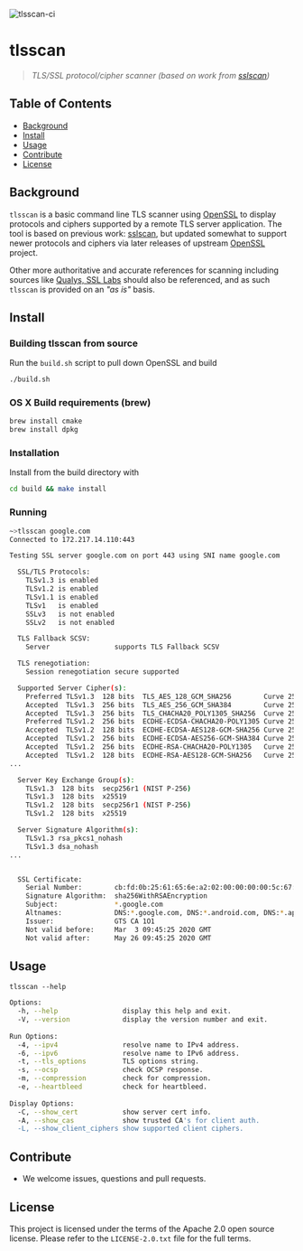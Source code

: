 ![tlsscan-ci](https://github.com/VerizonDigital/tlsscan/workflows/tlsscan-ci/badge.svg)

# tlsscan
> _TLS/SSL protocol/cipher scanner (based on work from [sslscan](https://github.com/rbsec/sslscan))_


## Table of Contents

- [Background](#background)
- [Install](#install)
- [Usage](#usage)
- [Contribute](#contribute)
- [License](#license)


## Background
`tlsscan` is a basic command line TLS scanner using [OpenSSL](https://www.openssl.org/) to display protocols and ciphers supported by a remote TLS server application.  The tool is based on previous work: [sslscan](https://github.com/rbsec/sslscan), but updated somewhat to support newer protocols and ciphers via later releases of upstream [OpenSSL](https://www.openssl.org/) project.

Other more authoritative and accurate references for scanning including sources like [Qualys, SSL Labs](https://www.ssllabs.com/ssltest/) should also be referenced, and as such `tlsscan` is provided on an _"as is"_ basis.


## Install

### Building tlsscan from source

Run the `build.sh` script to pull down OpenSSL and build
```sh
./build.sh
```

### OS X Build requirements (brew)
```bash
brew install cmake
brew install dpkg
```

### Installation
Install from the build directory with
```sh
cd build && make install
```

### Running

```sh
~>tlsscan google.com
Connected to 172.217.14.110:443

Testing SSL server google.com on port 443 using SNI name google.com

  SSL/TLS Protocols:
    TLSv1.3 is enabled
    TLSv1.2 is enabled
    TLSv1.1 is enabled
    TLSv1   is enabled
    SSLv3   is not enabled
    SSLv2   is not enabled

  TLS Fallback SCSV:
    Server                supports TLS Fallback SCSV

  TLS renegotiation:
    Session renegotiation secure supported

  Supported Server Cipher(s):
    Preferred TLSv1.3  128 bits  TLS_AES_128_GCM_SHA256        Curve 25519 DHE 253
    Accepted  TLSv1.3  256 bits  TLS_AES_256_GCM_SHA384        Curve 25519 DHE 253
    Accepted  TLSv1.3  256 bits  TLS_CHACHA20_POLY1305_SHA256  Curve 25519 DHE 253
    Preferred TLSv1.2  256 bits  ECDHE-ECDSA-CHACHA20-POLY1305 Curve 25519 DHE 253
    Accepted  TLSv1.2  128 bits  ECDHE-ECDSA-AES128-GCM-SHA256 Curve 25519 DHE 253
    Accepted  TLSv1.2  256 bits  ECDHE-ECDSA-AES256-GCM-SHA384 Curve 25519 DHE 253
    Accepted  TLSv1.2  256 bits  ECDHE-RSA-CHACHA20-POLY1305   Curve 25519 DHE 253
    Accepted  TLSv1.2  128 bits  ECDHE-RSA-AES128-GCM-SHA256   Curve 25519 DHE 253
...             

  Server Key Exchange Group(s):
    TLSv1.3  128 bits  secp256r1 (NIST P-256)
    TLSv1.3  128 bits  x25519
    TLSv1.2  128 bits  secp256r1 (NIST P-256)
    TLSv1.2  128 bits  x25519

  Server Signature Algorithm(s):
    TLSv1.3 rsa_pkcs1_nohash
    TLSv1.3 dsa_nohash
...


  SSL Certificate:
    Serial Number:        cb:fd:0b:25:61:65:6e:a2:02:00:00:00:00:5c:67:5c
    Signature Algorithm:  sha256WithRSAEncryption
    Subject:              *.google.com
    Altnames:             DNS:*.google.com, DNS:*.android.com, DNS:*.appengine.google.com, DNS:*.cloud.google.com, DNS:*.crowdsource.google.com, DNS:*.g.co, ...
    Issuer:               GTS CA 1O1
    Not valid before:     Mar  3 09:45:25 2020 GMT
    Not valid after:      May 26 09:45:25 2020 GMT
```


## Usage
`tlsscan --help`

```sh
Options:
  -h, --help                display this help and exit.
  -V, --version             display the version number and exit.
  
Run Options:
  -4, --ipv4                resolve name to IPv4 address.
  -6, --ipv6                resolve name to IPv6 address.
  -t, --tls_options         TLS options string.
  -s, --ocsp                check OCSP response.
  -m, --compression         check for compression.
  -e, --heartbleed          check for heartbleed.
  
Display Options:
  -C, --show_cert           show server cert info.
  -A, --show_cas            show trusted CA's for client auth.
  -L, --show_client_ciphers show supported client ciphers.

```

## Contribute

- We welcome issues, questions and pull requests.


## License

This project is licensed under the terms of the Apache 2.0 open source license. Please refer to the `LICENSE-2.0.txt` file for the full terms.

